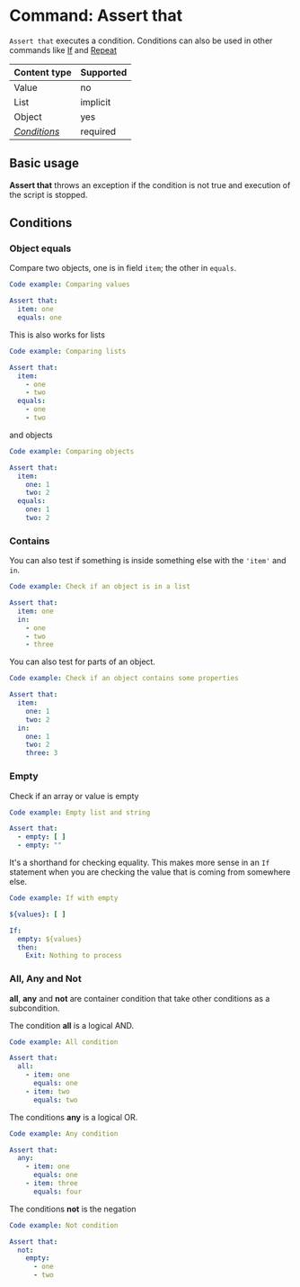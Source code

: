 # Command: Assert that

`Assert that` executes a condition. Conditions can also be used in other commands like [If](../control-flow/If.md)
and [Repeat](../control-flow/Repeat.md)

| Content type                | Supported |
|-----------------------------|-----------|
| Value                       | no        |
| List                        | implicit  |
| Object                      | yes       |
| _[Conditions](#Conditions)_ | required  |

## Basic usage

**Assert that** throws an exception if the condition is not true and execution of the script is stopped.

## Conditions

### Object equals

Compare two objects, one is in field `item`; the other in `equals`.

```yaml
Code example: Comparing values

Assert that:
  item: one
  equals: one
```

This is also works for lists

```yaml
Code example: Comparing lists

Assert that:
  item:
    - one
    - two
  equals:
    - one
    - two
```

and objects

```yaml
Code example: Comparing objects

Assert that:
  item:
    one: 1
    two: 2
  equals:
    one: 1
    two: 2
```

### Contains

You can also test if something is inside something else with the `'item'` and `in`.

```yaml
Code example: Check if an object is in a list

Assert that:
  item: one
  in:
    - one
    - two
    - three
```

You can also test for parts of an object.

```yaml
Code example: Check if an object contains some properties

Assert that:
  item:
    one: 1
    two: 2
  in:
    one: 1
    two: 2
    three: 3
```

### Empty

Check if an array or value is empty

```yaml
Code example: Empty list and string

Assert that:
  - empty: [ ]
  - empty: ""
```

It's a shorthand for checking equality. This makes more sense in an `If` statement when you are checking the value that
is coming from somewhere else.

```yaml
Code example: If with empty

${values}: [ ]

If:
  empty: ${values}
  then:
    Exit: Nothing to process
```

### All, Any and Not

**all**, **any** and **not** are container condition that take other conditions as a subcondition.

The condition **all** is a logical AND.

```yaml
Code example: All condition

Assert that:
  all:
    - item: one
      equals: one
    - item: two
      equals: two
```

The conditions **any** is a logical OR.

```yaml
Code example: Any condition

Assert that:
  any:
    - item: one
      equals: one
    - item: three
      equals: four
```

The conditions **not** is the negation

```yaml
Code example: Not condition

Assert that:
  not:
    empty:
      - one
      - two
```


